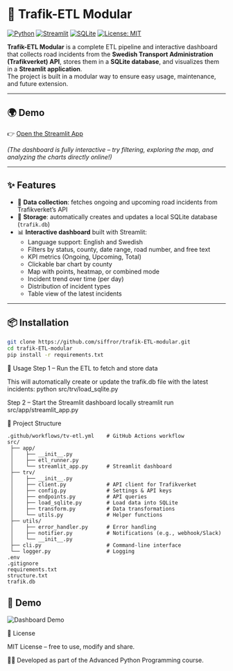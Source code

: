 # 🚦 Trafik-ETL Modular

[![Python](https://img.shields.io/badge/Python-3.12-blue.svg)](https://www.python.org/)
[![Streamlit](https://img.shields.io/badge/Streamlit-1.x-FF4B4B.svg)](https://streamlit.io/)
[![SQLite](https://img.shields.io/badge/Database-SQLite-blue)](https://www.sqlite.org/)
[![License: MIT](https://img.shields.io/badge/License-MIT-green.svg)](LICENSE)

**Trafik-ETL Modular** is a complete ETL pipeline and interactive dashboard that collects road incidents from the **Swedish Transport Administration (Trafikverket) API**, stores them in a **SQLite database**, and visualizes them in a **Streamlit application**.  
The project is built in a modular way to ensure easy usage, maintenance, and future extension.

---

## 🌍 Demo

👉 [Open the Streamlit App](https://etl-trv.streamlit.app/?lang=en)

*(The dashboard is fully interactive – try filtering, exploring the map, and analyzing the charts directly online!)*

---

## ✨ Features
- 📡 **Data collection**: fetches ongoing and upcoming road incidents from Trafikverket’s API  
- 💾 **Storage**: automatically creates and updates a local SQLite database (`trafik.db`)  
- 📊 **Interactive dashboard** built with Streamlit:
  - Language support: English and Swedish  
  - Filters by status, county, date range, road number, and free text  
  - KPI metrics (Ongoing, Upcoming, Total)  
  - Clickable bar chart by county  
  - Map with points, heatmap, or combined mode  
  - Incident trend over time (per day)  
  - Distribution of incident types  
  - Table view of the latest incidents  

---

## 📦 Installation
```bash
git clone https://github.com/siffror/trafik-ETL-modular.git
cd trafik-ETL-modular
pip install -r requirements.txt
```

🚀 Usage
Step 1 – Run the ETL to fetch and store data

This will automatically create or update the trafik.db file with the latest incidents: python src/trv/load_sqlite.py

Step 2 – Start the Streamlit dashboard locally streamlit run src/app/streamlit_app.py

📂 Project Structure
```
.github/workflows/tv-etl.yml    # GitHub Actions workflow
src/
 ├── app/
 │    ├── __init__.py
 │    ├── etl_runner.py
 │    └── streamlit_app.py      # Streamlit dashboard
 ├── trv/
 │    ├── __init__.py
 │    ├── client.py             # API client for Trafikverket
 │    ├── config.py             # Settings & API keys
 │    ├── endpoints.py          # API queries
 │    ├── load_sqlite.py        # Load data into SQLite
 │    ├── transform.py          # Data transformations
 │    └── utils.py              # Helper functions
 ├── utils/
 │    ├── error_handler.py      # Error handling
 │    ├── notifier.py           # Notifications (e.g., webhook/Slack)
 │    └── __init__.py
 ├── cli.py                     # Command-line interface
 └── logger.py                  # Logging
.env
.gitignore
requirements.txt
structure.txt
trafik.db
```

## 🎥 Demo

![Dashboard Demo](assets/2025-09-28_14-51-21.gif)




📜 License

MIT License – free to use, modify and share.


👨‍💻 Developed as part of the Advanced Python Programming course.
